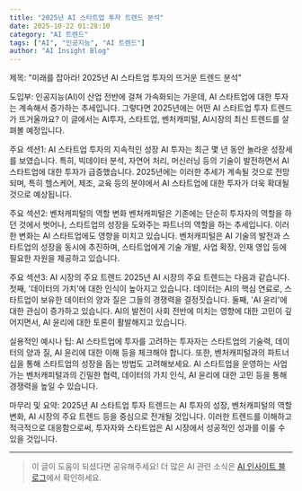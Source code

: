 ```yaml
---
title: "2025년 AI 스타트업 투자 트렌드 분석"
date: 2025-10-22 01:28:10
category: "AI 트렌드"
tags: ["AI", "인공지능", "AI 트렌드"]
author: "AI Insight Blog"
---
```


제목: "미래를 잡아라! 2025년 AI 스타트업 투자의 뜨거운 트렌드 분석"

도입부: 
인공지능(AI)이 산업 전반에 걸쳐 가속화되는 가운데, AI 스타트업에 대한 투자는 계속해서 증가하는 추세입니다. 그렇다면 2025년에는 어떤 AI 스타트업 투자 트렌드가 뜨거울까요? 이 글에서는 AI투자, 스타트업, 벤처캐피털, AI시장의 최신 트렌드를 살펴볼 예정입니다. 

주요 섹션1: AI 스타트업 투자의 지속적인 성장
AI 투자는 최근 몇 년 동안 놀라운 성장세를 보였습니다. 특히, 빅데이터 분석, 자연어 처리, 머신러닝 등의 기술이 발전하면서 AI 스타트업에 대한 투자가 급증했습니다. 2025년에는 이러한 추세가 계속될 것으로 전망되며, 특히 헬스케어, 제조, 교육 등의 분야에서 AI 스타트업에 대한 투자가 더욱 확대될 것으로 예상됩니다.

주요 섹션2: 벤처캐피털의 역할 변화
벤처캐피털은 기존에는 단순히 투자자의 역할을 하던 것에서 벗어나, 스타트업의 성장을 도와주는 파트너의 역할을 하는 추세입니다. 이러한 변화는 AI 스타트업에도 영향을 미치고 있습니다. 벤처캐피털은 AI 기술의 발전과 스타트업의 성장을 동시에 추진하며, 스타트업에게 기술 개발, 사업 확장, 인재 영입 등에 필요한 자원을 제공하고 있습니다.

주요 섹션3: AI 시장의 주요 트렌드
2025년 AI 시장의 주요 트렌드는 다음과 같습니다. 첫째, '데이터의 가치'에 대한 인식이 높아지고 있습니다. 데이터는 AI의 핵심 연료로, 스타트업이 보유한 데이터의 양과 질은 그들의 경쟁력을 결정짓습니다. 둘째, 'AI 윤리'에 대한 관심이 증가하고 있습니다. AI의 발전이 사회 전반에 미치는 영향에 대한 고민이 깊어지면서, AI 윤리에 대한 토론이 활발해지고 있습니다.

실용적인 예시나 팁:
AI 스타트업에 투자를 고려하는 투자자는 스타트업의 기술력, 데이터의 양과 질, AI 윤리에 대한 이해 등을 체크해야 합니다. 또한, 벤처캐피털과의 파트너십을 통해 스타트업의 성장을 돕는 방법도 고려해보세요. AI 스타트업을 운영하는 사업가는 벤처캐피털과의 긴밀한 협력, 데이터의 가치 인식, AI 윤리에 대한 고민 등을 통해 경쟁력을 높일 수 있습니다.

마무리 및 요약:
2025년 AI 스타트업 투자 트렌드는 AI 투자의 성장, 벤처캐피털의 역할 변화, AI 시장의 주요 트렌드 등을 중심으로 전개될 것입니다. 이러한 트렌드를 이해하고 적극적으로 대응함으로써, 투자자와 스타트업은 AI 시장에서 성공적인 성과를 이룰 수 있을 것입니다.

---

> 이 글이 도움이 되셨다면 공유해주세요! 
> 더 많은 AI 관련 소식은 [AI 인사이트 블로그](https://tonyhwang1004.github.io/ai-insight-blog)에서 확인하세요.
